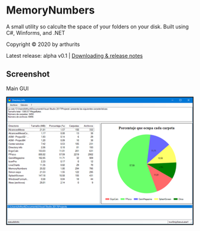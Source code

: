# MemoryNumbers
A small utility so calculte the space of your folders on your disk. Built using C#, Winforms, and .NET

Copyright © 2020 by arthurits

Latest release: alpha v0.1     |     [Downloading & release notes](https://github.com/arthurits/DirectoryInfo/releases)

## Screenshot
Main GUI
<p align="center">
	<kbd>
		<img src="/Media/Screenshot 01.png?raw=true" border="2"/>
	</kbd>
</p>
